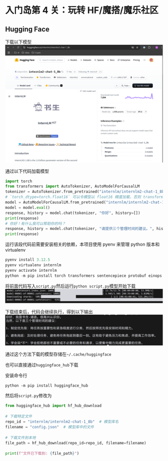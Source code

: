 # 入门岛第 4 关：玩转 HF/魔搭/魔乐社区

## Hugging Face

下载以下模型
![internlm2-chat-1_8b](./images/16.png)

通过以下代码加载模型

```python
import torch
from transformers import AutoTokenizer, AutoModelForCausalLM
tokenizer = AutoTokenizer.from_pretrained("internlm/internlm2-chat-1_8b", trust_remote_code=True)
# `torch_dtype=torch.float16` 可以令模型以 float16 精度加载，否则 transformers 会将模型加载为 float32，导致显存不足
model = AutoModelForCausalLM.from_pretrained("internlm/internlm2-chat-1_8b", torch_dtype=torch.float16, trust_remote_code=True).cuda()
model = model.eval()
response, history = model.chat(tokenizer, "你好", history=[])
print(response)
# 你好！有什么我可以帮助你的吗？
response, history = model.chat(tokenizer, "请提供三个管理时间的建议。", history=history)
print(response)
```

运行该段代码前需要安装相关的依赖，本项目使用 pyenv 来管理 python 版本和 virtualenv

```python
pyenv install 3.12.5
pyenv virtualenv internlm
pyenv activate internlm
python -m pip install torch transformers sentencepiece protobuf einops
```

将前面代码写入`script.py`然后运行`python script.py`模型开始下载
![进程](./images/17.png)

下载结束后，代码会继续执行，得到以下输出
![输出](./images/18.png)

通过这个方法下载的模型存储在`~/.cache/huggingface`

也可以直接通过`huggingface_hub`下载

安装命令行

```shell
python -m pip install huggingface_hub
```

然后将`script.py`修改为

```python
from huggingface_hub import hf_hub_download

# 下载特定文件
repo_id = "internlm/internlm2-chat-1_8b"  # 模型库名
filename = "config.json"  # 模型库中的文件

# 下载文件到本地
file_path = hf_hub_download(repo_id=repo_id, filename=filename)

print(f"文件已下载到: {file_path}")
```
